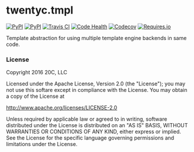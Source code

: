 
# twentyc.tmpl

[![PyPI](https://img.shields.io/pypi/v/twentyc.tmpl.svg?maxAge=3600)](https://pypi.python.org/pypi/twentyc.tmpl)
[![PyPI](https://img.shields.io/pypi/pyversions/twentyc.tmpl.svg?maxAge=3600)](https://pypi.python.org/pypi/twentyc.tmpl)
[![Travis CI](https://img.shields.io/travis/20c/twentyc.tmpl.svg?maxAge=3600)](https://travis-ci.org/20c/twentyc.tmpl)
[![Code Health](https://landscape.io/github/20c/twentyc.tmpl/master/landscape.svg?style=flat)](https://landscape.io/github/20c/twentyc.tmpl/master)
[![Codecov](https://img.shields.io/codecov/c/github/20c/twentyc.tmpl/master.svg?maxAge=3600)](https://codecov.io/github/20c/twentyc.tmpl)
[![Requires.io](https://img.shields.io/requires/github/20c/twentyc.tmpl.svg?maxAge=3600)](https://requires.io/github/20c/twentyc.tmpl/requirements)

Template abstraction for using multiple template engine backends in same code.

### License

Copyright 2016 20C, LLC

Licensed under the Apache License, Version 2.0 (the "License");
you may not use this softare except in compliance with the License.
You may obtain a copy of the License at

   http://www.apache.org/licenses/LICENSE-2.0

Unless required by applicable law or agreed to in writing, software
distributed under the License is distributed on an "AS IS" BASIS,
WITHOUT WARRANTIES OR CONDITIONS OF ANY KIND, either express or implied.
See the License for the specific language governing permissions and
limitations under the License.

